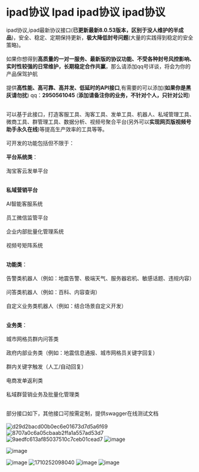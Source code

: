 # ipad协议 Ipad ipad协议 ipad协议
ipad协议,ipad最新协议接口(**已更新最新8.0.53版本，区别于没人维护的半成品**)，安全、稳定、定期保持更新，**极大降低封号问题**(大量的实践得到稳定的安全策略)。<br><br>
如果你想得到**高质量的一对一服务、最新版的协议功能、不受各种封号风控影响、实时性较强的日常维护，长期稳定合作共赢**，那么请添加qq号详谈，将会为你的产品保驾护航<br><br>
提供**高性能、高可靠、高并发、低延时的API接口**,有需要的可以添加(**如果你是黑灰请勿扰**) qq：**2950561045** (**添加请备注你的业务，不针对个人，只针对公司**)<br><br>

可以基于此接口，打造客服工具、淘客工具、发单工具、机器人、私域管理工具、微商工具、群管理工具、数据分析、视频号聚合平台(另外可以**实现网页版视频号助手永久在线**)等提高生产效率的工具等等。<br><br>
可开发的功能包括但不限于：<br><br>
**平台系统类**：<br><br>
淘宝客云发单平台<br><br>

**私域营销平台**<br><br>
AI智能客服系统<br><br>
员工微信监管平台<br><br>
企业内部批量化管理系统<br><br>
视频号矩阵系统<br><br>

**功能类**：<br><br>
告警类机器人（例如：地震告警、极端天气、服务器宕机、敏感话题、违规内容）<br><br>
问答类机器人（例如：百科、内容查询）<br><br>
自定义业务类机器人（例如：结合场景自定义开发）<br><br>

**业务类**：<br><br>
城市网格员群内问答类<br><br>
政府内部业务类（例如：地震信息通报、城市网格员关键字回复）<br><br>
群内关键字触发（人工/自动回复）<br><br>
电商发单返利类<br><br>
私域群营销业务及批量化管理类<br><br>


部分接口如下，其他接口可按需定制，提供swagger在线测试文档<br><br>
![d29d2bacd00b0ec6e01673d7d5a6f69](https://github.com/danta666/WeChatIpad/assets/29486192/4f77e9ae-23bb-40d2-99af-0c64f153e08b)
![8707a0c6a05cbaab2ffa1a557ad53d7](https://github.com/danta666/WeChatIpad/assets/29486192/9ea226eb-6a63-49f7-a945-fe4f8324ae0b)
![9aedfc613af85037510c7ceb01cead7](https://github.com/danta666/WeChatIpad/assets/29486192/e48ca0f6-2fe1-45f4-917e-3c9ff980dff2)
![image](https://github.com/user-attachments/assets/514bb2a2-99c3-4652-9b2f-cc0bd935494c)


![image](https://github.com/user-attachments/assets/44e02884-1096-4816-b0e0-36147c962f03)

![image](https://github.com/danta666/WeChatIpad/assets/29486192/3827b085-f401-48b7-8f32-372695b250a8)
![1710252098040](https://github.com/danta666/WeChatIpad/assets/29486192/8ae13e38-78a9-485e-b4f9-b5d519b4ba00)
![image](https://github.com/danta666/WeChatIpad/assets/29486192/f10d9bd0-8218-4cc6-8cda-7d7e4a27886d)
![image](https://github.com/danta666/WeChatIpad/assets/29486192/ed5d51f1-db8f-4d8f-ae91-68d70f3358ce)


















